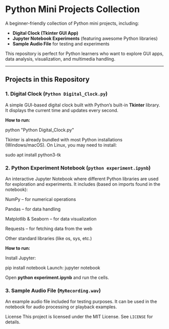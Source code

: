 # Python Mini Projects Collection

A beginner-friendly collection of Python mini projects, including:

- **Digital Clock (Tkinter GUI App)**  
- **Jupyter Notebook Experiments** (featuring awesome Python libraries)  
- **Sample Audio File** for testing and experiments  

This repository is perfect for Python learners who want to explore GUI apps, data analysis, visualization, and multimedia handling.

---

## Projects in this Repository

### 1. Digital Clock (`Python Digital_Clock.py`)
A simple GUI-based digital clock built with Python’s built-in **Tkinter** library.  
It displays the current time and updates every second.

**How to run:**

python "Python Digital_Clock.py"

Tkinter is already bundled with most Python installations (Windows/macOS).
On Linux, you may need to install:

sudo apt install python3-tk

### 2. Python Experiment Notebook (`python experiment.ipynb`)
An interactive Jupyter Notebook where different Python libraries are used for exploration and experiments.
It includes (based on imports found in the notebook):

NumPy – for numerical operations

Pandas – for data handling

Matplotlib & Seaborn – for data visualization

Requests – for fetching data from the web

Other standard libraries (like os, sys, etc.)

**How to run:**

Install Jupyter:

pip install notebook
Launch:
jupyter notebook

Open **python experiment.ipynb** and run the cells.

### 3. Sample Audio File (`MyRecording.wav`)
An example audio file included for testing purposes.
It can be used in the notebook for audio processing or playback examples.


License
This project is licensed under the MIT License.
See `LICENSE` for details.

